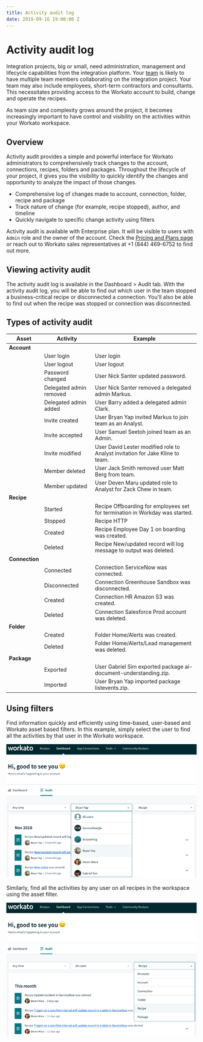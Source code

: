 ```yaml
---
title: Activity audit log
date: 2019-09-16 19:00:00 Z
---
```


# Activity audit log

Integration projects, big or small, need administration, management and lifecycle capabilities from the integration platform. Your [team](/user-accounts-and-teams/team-collaboration.md) is likely to have multiple team members collaborating on the integration project. Your team may also include employees, short-term contractors and consultants. This necessitates providing access to the Workato account to build, change and operate the recipes.

As team size and complexity grows around the project, it becomes increasingly important to have control and visibility on the activities within your Workato workspace.

## Overview

Activity audit provides a simple and powerful interface for Workato administrators to comprehensively track changes to  the account, connections, recipes, folders and packages. Throughout the lifecycle of your project, it gives you the visibility to quickly identify the changes and opportunity to analyze the impact of those changes.
* Comprehensive log of changes made to account, connection, folder, recipe and package
* Track nature of change (for example, recipe stopped), author, and timeline
* Quickly navigate to specific change activity using filters

Activity audit is available with Enterprise plan. It will be visible to users with `Admin` role and the owner of the account. Check the [Pricing and Plans page](https://www.workato.com/pricing?audience=general) or reach out to Workato sales representatives at +1 (844) 469-6752 to find out more.

## Viewing activity audit

The activity audit log is available in the Dashboard > Audit tab. With the activity audit log, you will be able to find out which user in the team stopped a business-critical recipe or disconnected a connection. You'll also be able to find out when the recipe was stopped or connection was disconnected.

## Types of activity audit

| Asset | Activity | Example |
| ----- | -------- | ------- |
| **Account** | | |
| | User login | User login |
| | User logout | User logout |
| | Password changed | User Nick Santer updated password. |
| | Delegated admin removed | User Nick Santer removed a delegated admin Markus. |
| | Delegated admin added | User Barry added a delegated admin Clark. |
| | Invite created | User Bryan Yap invited Markus to join team as an Analyst. |
| | Invite accepted | User Samuel Seetoh joined team as an Admin. |
| | Invite modified | User David Lester modified role to Analyst invitation for Jake Kline to team. |
| | Member deleted | User Jack Smith removed user Matt Berg from team. |
| | Member updated | User Deven Maru updated role to Analyst for Zack Chew in team. |
| **Recipe** | | |
| | Started | Recipe Offboarding for employees set for termination in Workday was started. |
| | Stopped | Recipe HTTP | Response From Hire Right -> Update SNOW was stopped. |
| | Created | Recipe Employee Day 1 on boarding was created. |
| | Deleted | Recipe New/updated record will log message to output was deleted. |
| **Connection** | | |
| | Connected | Connection ServiceNow was connected. |
| | Disconnected | Connection Greenhouse Sandbox was disconnected. |
| | Created | Connection HR Amazon S3 was created. |
| | Deleted | Connection Salesforce Prod account was deleted. |
| **Folder** | | |
| | Created | Folder Home/Alerts was created. |
| | Deleted | Folder Home/Alerts/Lead management was deleted. |
| **Package** | | |
| | Exported | User Gabriel Sim exported package ai-document-understanding.zip. |
| | Imported | User Bryan Yap imported package listevents.zip. |

## Using filters

Find information quickly and efficiently using time-based, user-based and Workato asset based filters. In this example, simply select the user to find all the activities by that user in the Workato workspace.

![User filter](/assets/images/activity-audit/user-filter.png "User filter")

Similarly, find all the activities by any user on all recipes in the workspace using the asset filter.

![Asset filter](/assets/images/activity-audit/recipe-filter.png "Filter by asset type")
